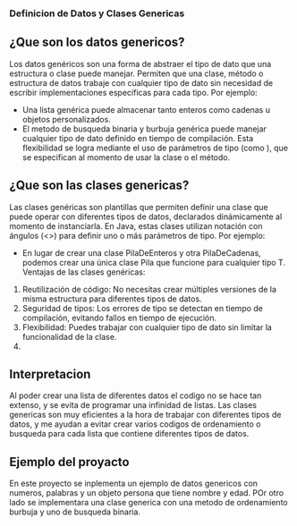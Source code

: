 ### Definicion de Datos y Clases Genericas 

## ¿Que son los datos genericos?
Los datos genéricos son una forma de abstraer el tipo de dato que una estructura o clase puede manejar. Permiten que una clase, método o estructura de datos trabaje con cualquier tipo de dato sin necesidad de escribir implementaciones específicas para cada tipo.
Por ejemplo:
* Una lista genérica puede almacenar tanto enteros como cadenas u objetos personalizados.
* El metodo de busqueda binaria y burbuja genérica puede manejar cualquier tipo de dato definido en tiempo de compilación.
Esta flexibilidad se logra mediante el uso de parámetros de tipo (como <T>), que se especifican al momento de usar la clase o el método.

## ¿Que son las clases genericas?
Las clases genéricas son plantillas que permiten definir una clase que puede operar con diferentes tipos de datos, declarados dinámicamente al momento de instanciarla. En Java, estas clases utilizan notación con ángulos (<>) para definir uno o más parámetros de tipo.
Por ejemplo:
* En lugar de crear una clase PilaDeEnteros y otra PilaDeCadenas, podemos crear una única clase Pila<T> que funcione para cualquier tipo T.
Ventajas de las clases genéricas:
1. Reutilización de código: No necesitas crear múltiples versiones de la misma estructura para diferentes tipos de datos.
2. Seguridad de tipos: Los errores de tipo se detectan en tiempo de compilación, evitando fallos en tiempo de ejecución.
3. Flexibilidad: Puedes trabajar con cualquier tipo de dato sin limitar la funcionalidad de la clase.
4. 
## Interpretacion
Al poder crear una lista de diferentes datos el codigo no se hace tan extenso, y se evita de programar una infinidad de listas.
Las clases genericas son muy eficientes a la hora de trabajar con diferentes tipos de datos, y me ayudan a evitar crear varios codigos de ordenamiento o busqueda para cada lista que contiene diferentes tipos de datos.

## Ejemplo del proyacto
En este proyecto se inplementa un ejemplo de datos genericos con numeros, palabras y un objeto persona que tiene nombre y edad. POr otro lado se implementara una clase generica con una metodo de ordenamiento burbuja y uno de busqueda binaria.
